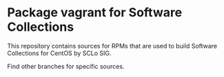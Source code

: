 # Package vagrant for Software Collections

This repository contains sources for RPMs that are used
to build Software Collections for CentOS by SCLo SIG.

Find other branches for specific sources.

